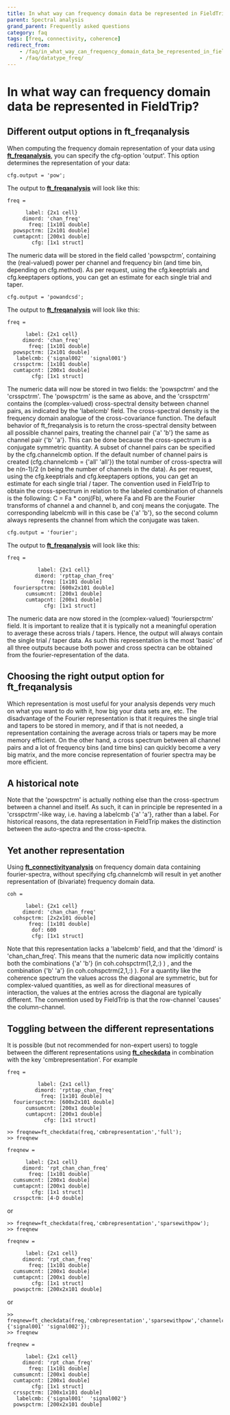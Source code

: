 ```yaml
---
title: In what way can frequency domain data be represented in FieldTrip?
parent: Spectral analysis
grand_parent: Frequently asked questions
category: faq
tags: [freq, connectivity, coherence]
redirect_from:
    - /faq/in_what_way_can_frequency_domain_data_be_represented_in_fieldtrip/
    - /faq/datatype_freq/
---
```


# In what way can frequency domain data be represented in FieldTrip?

## Different output options in ft_freqanalysis

When computing the frequency domain representation of your data using **[ft_freqanalysis](/reference/ft_freqanalysis)**, you can specify the cfg-option 'output'. This option determines the representation of your data:

    cfg.output = 'pow';

The output to **[ft_freqanalysis](/reference/ft_freqanalysis)** will look like this:

    freq =

          label: {2x1 cell}
         dimord: 'chan_freq'
           freq: [1x101 double]
      powspctrm: [2x101 double]
      cumtapcnt: [200x1 double]
            cfg: [1x1 struct]

The numeric data will be stored in the field called 'powspctrm', containing the (real-valued) power per channel and frequency bin (and time bin, depending on cfg.method). As per request, using the cfg.keeptrials and cfg.keeptapers options, you can get an estimate for each single trial and taper.

    cfg.output = 'powandcsd';

The output to **[ft_freqanalysis](/reference/ft_freqanalysis)** will look like this:

    freq =

          label: {2x1 cell}
         dimord: 'chan_freq'
           freq: [1x101 double]
      powspctrm: [2x101 double]
       labelcmb: {'signal002'  'signal001'}
      crsspctrm: [1x101 double]
      cumtapcnt: [200x1 double]
            cfg: [1x1 struct]

The numeric data will now be stored in two fields: the 'powspctrm' and the 'crsspctrm'. The 'powspctrm' is the same as above, and the 'crsspctrm' contains the (complex-valued) cross-spectral density between channel pairs, as indicated by the 'labelcmb' field. The cross-spectral density is the frequency domain analogue of the cross-covariance function. The default behavior of ft_freqanalysis is to return the cross-spectral density between all possible channel pairs, treating the channel pair {'a' 'b'} the same as channel pair {'b' 'a'}. This can be done because the cross-spectrum is a conjugate symmetric quantity. A subset of channel pairs can be specified by the cfg.channelcmb option. If the default number of channel pairs is created (cfg.channelcmb = {'all' 'all'}) the total number of cross-spectra will be n(n-1)/2 (n being the number of channels in the data). As per request, using the cfg.keeptrials and cfg.keeptapers options, you can get an estimate for each single trial / taper. The convention used in FieldTrip to obtain the cross-spectrum in relation to the labeled combination of channels is the following: C = Fa \* conj(Fb), where Fa and Fb are the Fourier transforms of channel a and channel b, and conj means the conjugate. The corresponding labelcmb will in this case be {'a' 'b'}, so the second column always represents the channel from which the conjugate was taken.

    cfg.output = 'fourier';

The output to **[ft_freqanalysis](/reference/ft_freqanalysis)** will look like this:

    freq =

              label: {2x1 cell}
             dimord: 'rpttap_chan_freq'
               freq: [1x101 double]
      fourierspctrm: [600x2x101 double]
          cumsumcnt: [200x1 double]
          cumtapcnt: [200x1 double]
                cfg: [1x1 struct]

The numeric data are now stored in the (complex-valued) 'fourierspctrm' field. It is important to realize that it is typically not a meaningful operation to average these across trials / tapers. Hence, the output will always contain the single trial / taper data. As such this representation is the most 'basic' of all three outputs because both power and cross spectra can be obtained from the fourier-representation of the data.

## Choosing the right output option for ft_freqanalysis

Which representation is most useful for your analysis depends very much on what you want to do with it, how big your data sets are, etc. The disadvantage of the Fourier representation is that it requires the single trial and tapers to be stored in memory, and if that is not needed, a representation containing the average across trials or tapers may be more memory efficient. On the other hand, a cross spectrum between all channel pairs and a lot of frequency bins (and time bins) can quickly become a very big matrix, and the more concise representation of fourier spectra may be more efficient.

## A historical note

Note that the 'powspctrm' is actually nothing else than the cross-spectrum between a channel and itself. As such, it can in principle be represented in a 'crsspctrm'-like way, i.e. having a labelcmb {'a' 'a'}, rather than a label. For historical reasons, the data representation in FieldTrip makes the distinction between the auto-spectra and the cross-spectra.

## Yet another representation

Using **[ft_connectivityanalysis](/reference/ft_connectivityanalysis)** on frequency domain data containing fourier-spectra, without specifying cfg.channelcmb will result in yet another representation of (bivariate) frequency domain data.

    coh =

          label: {2x1 cell}
         dimord: 'chan_chan_freq'
      cohspctrm: [2x2x101 double]
           freq: [1x101 double]
            dof: 600
            cfg: [1x1 struct]

Note that this representation lacks a 'labelcmb' field, and that the 'dimord' is 'chan_chan_freq'. This means that the numeric data now implicitly contains both the combinations {'a' 'b'} (in coh.cohspctrm(1,2,:) ) , and the combination {'b' 'a'} (in coh.cohspctrm(2,1,:) ). For a quantity like the coherence spectrum the values across the diagonal are symmetric, but for complex-valued quantities, as well as for directional measures of interaction, the values at the entries across the diagonal are typically different. The convention used by FieldTrip is that the row-channel 'causes' the column-channel.

## Toggling between the different representations

It is possible (but not recommended for non-expert users) to toggle between the different representations using **[ft_checkdata](/reference/utilities/ft_checkdata)** in combination with the key 'cmbrepresentation'. For example

    freq =

              label: {2x1 cell}
             dimord: 'rpttap_chan_freq'
               freq: [1x101 double]
      fourierspctrm: [600x2x101 double]
          cumsumcnt: [200x1 double]
          cumtapcnt: [200x1 double]
                cfg: [1x1 struct]

    >> freqnew=ft_checkdata(freq,'cmbrepresentation','full');
    >> freqnew

    freqnew =

          label: {2x1 cell}
         dimord: 'rpt_chan_chan_freq'
           freq: [1x101 double]
      cumsumcnt: [200x1 double]
      cumtapcnt: [200x1 double]
            cfg: [1x1 struct]
      crsspctrm: [4-D double]

or

    >> freqnew=ft_checkdata(freq,'cmbrepresentation','sparsewithpow');
    >> freqnew

    freqnew =

          label: {2x1 cell}
         dimord: 'rpt_chan_freq'
           freq: [1x101 double]
      cumsumcnt: [200x1 double]
      cumtapcnt: [200x1 double]
            cfg: [1x1 struct]
      powspctrm: [200x2x101 double]

or

    >> freqnew=ft_checkdata(freq,'cmbrepresentation','sparsewithpow','channelcmb',{'signal001' 'signal002'});
    >> freqnew

    freqnew =

          label: {2x1 cell}
         dimord: 'rpt_chan_freq'
           freq: [1x101 double]
      cumsumcnt: [200x1 double]
      cumtapcnt: [200x1 double]
            cfg: [1x1 struct]
      crsspctrm: [200x1x101 double]
       labelcmb: {'signal001'  'signal002'}
      powspctrm: [200x2x101 double]
